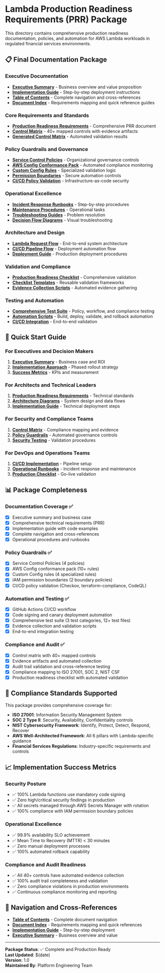 # Lambda Production Readiness Requirements (PRR) Package

This directory contains comprehensive production readiness documentation, policies, and automation for AWS Lambda workloads in regulated financial services environments.

## 📋 Final Documentation Package

### Executive Documentation
- **[Executive Summary](EXECUTIVE_SUMMARY.md)** - Business overview and value proposition
- **[Implementation Guide](IMPLEMENTATION_GUIDE.md)** - Step-by-step deployment instructions  
- **[Table of Contents](TABLE_OF_CONTENTS.md)** - Complete navigation and cross-references
- **[Document Index](INDEX.md)** - Requirements mapping and quick reference guides

### Core Requirements and Standards
- **[Production Readiness Requirements](prr/lambda-production-readiness-requirements.md)** - Comprehensive PRR document
- **[Control Matrix](control-matrix.csv)** - 40+ mapped controls with evidence artifacts
- **[Generated Control Matrix](control-matrix-generated.csv)** - Automated validation results

### Policy Guardrails and Governance
- **[Service Control Policies](policies/scp-*.json)** - Organizational governance controls
- **[AWS Config Conformance Pack](policies/config-conformance-pack-lambda.yaml)** - Automated compliance monitoring
- **[Custom Config Rules](policies/custom-rules/)** - Specialized validation logic
- **[Permission Boundaries](policies/iam-permission-boundary-*.json)** - Secure automation controls
- **[CI/CD Policy Validation](policies/ci-cd/)** - Infrastructure-as-code security

### Operational Excellence
- **[Incident Response Runbooks](runbooks/lambda-incident-response.md)** - Step-by-step procedures
- **[Maintenance Procedures](runbooks/secret-rotation-runtime-upgrade.md)** - Operational tasks
- **[Troubleshooting Guides](runbooks/sqs-dlq-troubleshooting.md)** - Problem resolution
- **[Decision Flow Diagrams](runbooks/incident-flow-diagrams.md)** - Visual troubleshooting

### Architecture and Design
- **[Lambda Request Flow](diagrams/lambda-request-flow.md)** - End-to-end system architecture
- **[CI/CD Pipeline Flow](diagrams/cicd-pipeline-flow.md)** - Deployment automation flow
- **[Deployment Guide](deployment-guide.md)** - Production deployment procedures

### Validation and Compliance
- **[Production Readiness Checklist](checklists/lambda-production-readiness-checklist.md)** - Comprehensive validation
- **[Checklist Templates](templates/)** - Reusable validation frameworks
- **[Evidence Collection Scripts](../scripts/generate-checklist-evidence.py)** - Automated evidence gathering

### Testing and Automation
- **[Comprehensive Test Suite](../tests/)** - Policy, workflow, and compliance testing
- **[Automation Scripts](../scripts/)** - Build, deploy, validate, and rollback automation
- **[CI/CD Integration](../scripts/validate-production-readiness.py)** - End-to-end validation

## 🚀 Quick Start Guide

### For Executives and Decision Makers
1. **[Executive Summary](EXECUTIVE_SUMMARY.md)** - Business case and ROI
2. **[Implementation Approach](IMPLEMENTATION_GUIDE.md#implementation-phases)** - Phased rollout strategy
3. **[Success Metrics](EXECUTIVE_SUMMARY.md#success-metrics)** - KPIs and measurement

### For Architects and Technical Leaders  
1. **[Production Readiness Requirements](prr/lambda-production-readiness-requirements.md)** - Technical standards
2. **[Architecture Diagrams](diagrams/)** - System design and data flows
3. **[Implementation Guide](IMPLEMENTATION_GUIDE.md)** - Technical deployment steps

### For Security and Compliance Teams
1. **[Control Matrix](control-matrix.csv)** - Compliance mapping and evidence
2. **[Policy Guardrails](policies/)** - Automated governance controls
3. **[Security Testing](../tests/policy-guardrails/)** - Validation procedures

### For DevOps and Operations Teams
1. **[CI/CD Implementation](IMPLEMENTATION_GUIDE.md#phase-2-cicd-pipeline-implementation-week-3-4)** - Pipeline setup
2. **[Operational Runbooks](runbooks/)** - Incident response and maintenance
3. **[Production Checklist](checklists/lambda-production-readiness-checklist.md)** - Go-live validation

## 📊 Package Completeness

### Documentation Coverage ✅
- [x] Executive summary and business case
- [x] Comprehensive technical requirements (PRR)
- [x] Implementation guide with code examples
- [x] Complete navigation and cross-references
- [x] Operational procedures and runbooks

### Policy Guardrails ✅
- [x] Service Control Policies (4 policies)
- [x] AWS Config conformance pack (10+ rules)
- [x] Custom Config rules (4 specialized rules)
- [x] IAM permission boundaries (2 boundary policies)
- [x] CI/CD policy validation (Checkov, terraform-compliance, CodeQL)

### Automation and Testing ✅
- [x] GitHub Actions CI/CD workflow
- [x] Code signing and canary deployment automation
- [x] Comprehensive test suite (3 test categories, 12+ test files)
- [x] Evidence collection and validation scripts
- [x] End-to-end integration testing

### Compliance and Audit ✅
- [x] Control matrix with 40+ mapped controls
- [x] Evidence artifacts and automated collection
- [x] Audit trail validation and cross-reference testing
- [x] Compliance mapping to ISO 27001, SOC 2, NIST CSF
- [x] Production readiness checklist with automated validation

## 🎯 Compliance Standards Supported

This package provides comprehensive coverage for:

- **ISO 27001**: Information Security Management System
- **SOC 2 Type II**: Security, Availability, Confidentiality controls
- **NIST Cybersecurity Framework**: Identify, Protect, Detect, Respond, Recover
- **AWS Well-Architected Framework**: All 6 pillars with Lambda-specific guidance
- **Financial Services Regulations**: Industry-specific requirements and controls

## 📈 Implementation Success Metrics

### Security Posture
- ✅ 100% Lambda functions use mandatory code signing
- ✅ Zero high/critical security findings in production
- ✅ All secrets managed through AWS Secrets Manager with rotation
- ✅ 100% compliance with IAM permission boundary policies

### Operational Excellence  
- ✅ 99.9% availability SLO achievement
- ✅ Mean Time to Recovery (MTTR) < 30 minutes
- ✅ Zero manual deployment processes
- ✅ 100% automated rollback capability

### Compliance and Audit Readiness
- ✅ All 40+ controls have automated evidence collection
- ✅ 100% audit trail completeness and validation
- ✅ Zero compliance violations in production environments
- ✅ Continuous compliance monitoring and reporting

## 🔗 Navigation and Cross-References

- **[Table of Contents](TABLE_OF_CONTENTS.md)** - Complete document navigation
- **[Document Index](INDEX.md)** - Requirements mapping and quick references
- **[Implementation Guide](IMPLEMENTATION_GUIDE.md)** - Step-by-step deployment
- **[Executive Summary](EXECUTIVE_SUMMARY.md)** - Business overview and value

---

**Package Status**: ✅ Complete and Production Ready  
**Last Updated**: $(date)  
**Version**: 1.0  
**Maintained By**: Platform Engineering Team